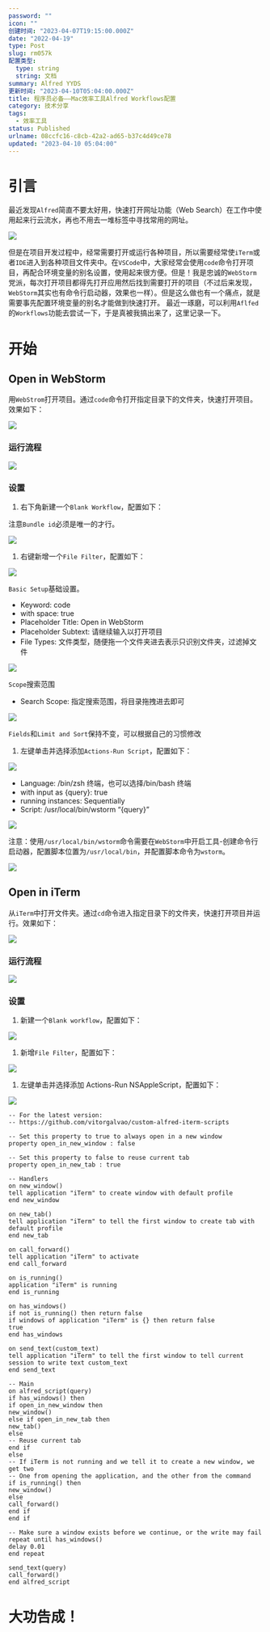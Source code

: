 ```yaml
---
password: ""
icon: ""
创建时间: "2023-04-07T19:15:00.000Z"
date: "2022-04-19"
type: Post
slug: rm057k
配置类型:
  type: string
  string: 文档
summary: Alfred YYDS
更新时间: "2023-04-10T05:04:00.000Z"
title: 程序员必备——Mac效率工具Alfred Workflows配置
category: 技术分享
tags:
  - 效率工具
status: Published
urlname: 08ccfc16-c8cb-42a2-ad65-b37c4d49ce78
updated: "2023-04-10 05:04:00"
---
```


# 引言

最近发现`Alfred`简直不要太好用，快速打开网址功能（Web Search）在工作中使用起来行云流水，再也不用去一堆标签中寻找常用的网址。

![](https://blogimagesrep-1257180516.cos.ap-guangzhou.myqcloud.com/1874-blog-images/c88cff762b3fefd15034d524b1e4885d.png)

但是在项目开发过程中，经常需要打开或运行各种项目，所以需要经常使`iTerm`或者`IDE`进入到各种项目文件夹中。在`VSCode`中，大家经常会使用`code`命令打开项目，再配合环境变量的别名设置，使用起来很方便。但是！我是忠诚的`WebStorm`党派，每次打开项目都得先打开应用然后找到需要打开的项目（不过后来发现，`WebStorm`其实也有命令行启动器，效果也一样）。但是这么做也有一个痛点，就是需要事先配置环境变量的别名才能做到快速打开。 最近一琢磨，可以利用`Aflfed`的`Workflows`功能去尝试一下，于是真被我搞出来了，这里记录一下。

# 开始

## Open in WebStorm

用`WebStrom`打开项目。通过`code`命令打开指定目录下的文件夹，快速打开项目。效果如下：

![](https://blogimagesrep-1257180516.cos.ap-guangzhou.myqcloud.com/1874-blog-images/0eb51c9380631c51d6f34b67c8262397.gif)

### 运行流程

![](https://blogimagesrep-1257180516.cos.ap-guangzhou.myqcloud.com/1874-blog-images/98401f1514a56f0602d7eab7e83597f2.png)

### 设置

1. 右下角新建一个`Blank Workflow`，配置如下：

注意`Bundle id`必须是唯一的才行。

![](https://blogimagesrep-1257180516.cos.ap-guangzhou.myqcloud.com/1874-blog-images/7a565a10c7bc037f90b6505033aa7def.png)

1. 右键新增一个`File Filter`，配置如下：

![](https://blogimagesrep-1257180516.cos.ap-guangzhou.myqcloud.com/1874-blog-images/f8a2896728c9a744d422ec7ea435941f.png)

`Basic Setup`基础设置。

- Keyword: code
- with space: true
- Placeholder Title: Open in WebStorm
- Placeholder Subtext: 请继续输入以打开项目
- File Types: 文件类型，随便拖一个文件夹进去表示只识别文件夹，过滤掉文件

![](https://blogimagesrep-1257180516.cos.ap-guangzhou.myqcloud.com/1874-blog-images/2ffad9e5d4fd7145175403d2ce88d4ba.png)

`Scope`搜索范围

- Search Scope: 指定搜索范围，将目录拖拽进去即可

![](https://blogimagesrep-1257180516.cos.ap-guangzhou.myqcloud.com/1874-blog-images/904f1b4c2c259ac107a9412c3c44aa20.png)

`Fields`和`Limit and Sort`保持不变，可以根据自己的习惯修改

1. 左键单击并选择添加`Actions-Run Script`，配置如下：

![](https://blogimagesrep-1257180516.cos.ap-guangzhou.myqcloud.com/1874-blog-images/b8e6ab4a950b27856ba7bffeaffcba7e.png)

- Language: /bin/zsh 终端，也可以选择/bin/bash 终端
- with input as {query}: true
- running instances: Sequentially
- Script: /usr/local/bin/wstorm “{query}”

![](https://blogimagesrep-1257180516.cos.ap-guangzhou.myqcloud.com/1874-blog-images/aaf2382b5835cd4c4bed596bbfd9cb1a.png)

注意：使用`/usr/local/bin/wstorm`命令需要在`WebStorm`中开启工具-创建命令行启动器，配置脚本位置为`/usr/local/bin`，并配置脚本命令为`wstorm`。

![](https://blogimagesrep-1257180516.cos.ap-guangzhou.myqcloud.com/1874-blog-images/d75e44dd0ee64ca731ff0ef80518d8a8.png)

## Open in iTerm

从`iTerm`中打开文件夹。通过`cd`命令进入指定目录下的文件夹，快速打开项目并运行。效果如下：

![](https://blogimagesrep-1257180516.cos.ap-guangzhou.myqcloud.com/1874-blog-images/bfcd6c280bab6c48286bc9dceb4d7922.gif)

### 运行流程

![](https://blogimagesrep-1257180516.cos.ap-guangzhou.myqcloud.com/1874-blog-images/92afc08cbea2aa21a025f78f64b21cd5.png)

### 设置

1. 新建一个`Blank workflow`，配置如下：

![](https://blogimagesrep-1257180516.cos.ap-guangzhou.myqcloud.com/1874-blog-images/c74cf85993ecd736faed7ee5e871e22e.png)

1. 新增`File Filter`，配置如下：

![](https://blogimagesrep-1257180516.cos.ap-guangzhou.myqcloud.com/1874-blog-images/05053b6b58b7cf7363b657f8a3941828.png)

1. 左键单击并选择添加 Actions-Run NSAppleScript，配置如下：

![](https://blogimagesrep-1257180516.cos.ap-guangzhou.myqcloud.com/1874-blog-images/31bd242cc74c441caa461efc88cbac43.png)

```text
-- For the latest version:
-- https://github.com/vitorgalvao/custom-alfred-iterm-scripts

-- Set this property to true to always open in a new window
property open_in_new_window : false

-- Set this property to false to reuse current tab
property open_in_new_tab : true

-- Handlers
on new_window()
tell application "iTerm" to create window with default profile
end new_window

on new_tab()
tell application "iTerm" to tell the first window to create tab with default profile
end new_tab

on call_forward()
tell application "iTerm" to activate
end call_forward

on is_running()
application "iTerm" is running
end is_running

on has_windows()
if not is_running() then return false
if windows of application "iTerm" is {} then return false
true
end has_windows

on send_text(custom_text)
tell application "iTerm" to tell the first window to tell current session to write text custom_text
end send_text

-- Main
on alfred_script(query)
if has_windows() then
if open_in_new_window then
new_window()
else if open_in_new_tab then
new_tab()
else
-- Reuse current tab
end if
else
-- If iTerm is not running and we tell it to create a new window, we get two
-- One from opening the application, and the other from the command
if is_running() then
new_window()
else
call_forward()
end if
end if

-- Make sure a window exists before we continue, or the write may fail
repeat until has_windows()
delay 0.01
end repeat

send_text(query)
call_forward()
end alfred_script
```

# 大功告成！

